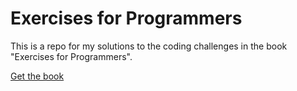 # Exercises for Programmers

This is a repo for my solutions to the coding challenges in the book "Exercises for Programmers".

[Get the book](https://pragprog.com/book/bhwb/exercises-for-programmers)
